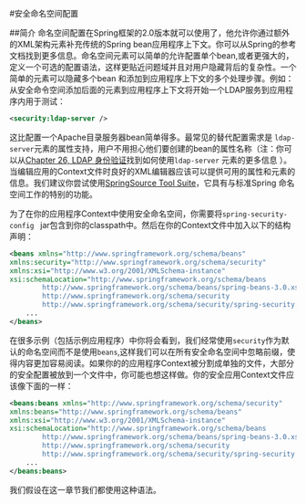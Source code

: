 #安全命名空间配置

##简介
命名空间配置在Spring框架的2.0版本就可以使用了，他允许你通过额外的XML架构元素补充传统的Spring bean应用程序上下文。你可以从Spring的参考文档找到更多信息。命名空间元素可以简单的允许配置单个bean,或者更强大的，定义一个可选的配置语法，这样更贴近问题域并且对用户隐藏背后的复杂性。一个简单的元素可以隐藏多个bean 和添加到应用程序上下文的多个处理步骤。例如：从安全命令空间添加后面的元素到应用程序上下文将开始一个LDAP服务到应用程序内用于测试：

```xml
<security:ldap-server />
```


这比配置一个Apache目录服务器bean简单得多。最常见的替代配置需求是 ```ldap-server```元素的属性支持，用户不用担心他们要创建的bean的属性名称（注：你可以从[Chapter 26, LDAP 身份验证](#LDAP_Authentication)找到如何使用```ldap-server``` 元素的更多信息 ）。当编辑应用的Context文件时良好的XML编辑器应该可以提供可用的属性和元素的信息。我们建议你尝试使用[SpringSource Tool Suite](http://www.springsource.com/products/sts)，它具有与标准Spring 命名空间工作的特别的功能。

为了在你的应用程序Context中使用安全命名空间，你需要将```spring-security-config ``` jar包含到你的classpath中。然后在你的Context文件中加入以下的结构声明：


```xml
<beans xmlns="http://www.springframework.org/schema/beans"
xmlns:security="http://www.springframework.org/schema/security"
xmlns:xsi="http://www.w3.org/2001/XMLSchema-instance"
xsi:schemaLocation="http://www.springframework.org/schema/beans
		http://www.springframework.org/schema/beans/spring-beans-3.0.xsd
		http://www.springframework.org/schema/security
		http://www.springframework.org/schema/security/spring-security.xsd">
	...
</beans>
```
在很多示例（包括示例应用程序）中你将会看到，我们经常使用```security```作为默认的命名空间而不是使用```beans```,这样我们可以在所有安全命名空间中忽略前缀，使得内容更加容易阅读。如果你的的应用程序Context被分割成单独的文件，大部分的安全配置被放到一个文件中，你可能也想这样做。你的安全应用Context文件应该像下面的一样：

```xml
<beans:beans xmlns="http://www.springframework.org/schema/security"
xmlns:beans="http://www.springframework.org/schema/beans"
xmlns:xsi="http://www.w3.org/2001/XMLSchema-instance"
xsi:schemaLocation="http://www.springframework.org/schema/beans
		http://www.springframework.org/schema/beans/spring-beans-3.0.xsd
		http://www.springframework.org/schema/security
		http://www.springframework.org/schema/security/spring-security.xsd">
	...
</beans:beans>
```

我们假设在这一章节我们都使用这种语法。